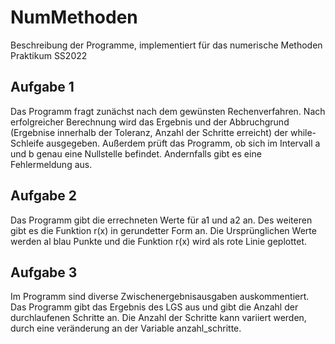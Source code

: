 # NumMethoden
Beschreibung der Programme, implementiert für das numerische Methoden Praktikum SS2022

## Aufgabe 1
Das Programm fragt zunächst nach dem gewünsten Rechenverfahren.
Nach erfolgreicher Berechnung wird das Ergebnis und der Abbruchgrund (Ergebnise innerhalb der Toleranz, Anzahl der Schritte erreicht) der while-Schleife ausgegeben.
Außerdem prüft das Programm, ob sich im Intervall a und b genau eine Nullstelle befindet. Andernfalls gibt es eine Fehlermeldung aus.


## Aufgabe 2
Das Programm gibt die errechneten Werte für a1 und a2 an. Des weiteren gibt es die Funktion r(x) in gerundetter Form an.
Die Ursprünglichen Werte werden al blau Punkte und die Funktion r(x) wird als rote Linie geplottet.


## Aufgabe 3
Im Programm sind diverse Zwischenergebnisausgaben auskommentiert. Das Programm gibt das Ergebnis des LGS aus und gibt die Anzahl der durchlaufenen Schritte an.
Die Anzahl der Schritte kann variiert werden, durch eine veränderung an der Variable anzahl_schritte.
